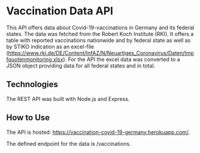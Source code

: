 # Vaccination Data API

This API offers data about Covid-19-vaccinations in Germany and its federal states.
The data was fetched from the Robert Koch Institute (RKI). It offers a table with reported vaccinations nationwide and by federal state as well as by STIKO indication as an excel-file (https://www.rki.de/DE/Content/InfAZ/N/Neuartiges_Coronavirus/Daten/Impfquotenmonitoring.xlsx).
For the API the excel data was converted to a JSON object providing data for all federal states and in total.

## Technologies

The REST API was built with Node.js and Express.

## How to Use

The API is hosted: https://vaccination-covid-19-germany.herokuapp.com/.

The defined endpoint for the data is /vaccinations.
